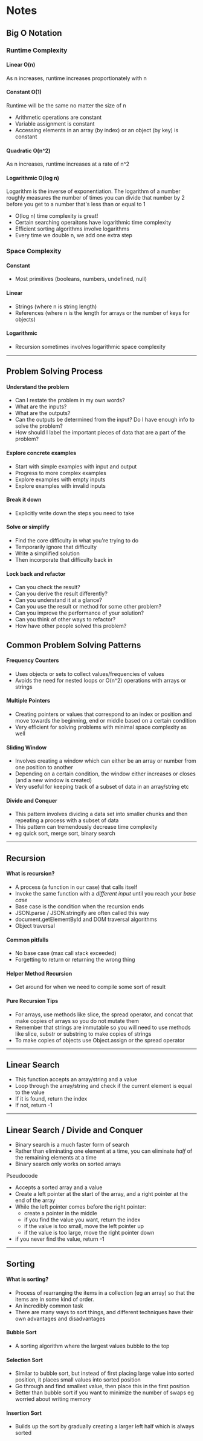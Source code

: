 # Notes
## Big O Notation

### Runtime Complexity

#### Linear O(n)

As n increases, runtime increases proportionately with n

#### Constant O(1)

Runtime will be the same no matter the size of n
- Arithmetic operations are constant
- Variable assignment is constant
- Accessing elements in an array (by index) or an object (by key) is constant

#### Quadratic O(n^2)

As n increases, runtime increases at a rate of n^2

#### Logarithmic O(log n)

Logarithm is the inverse of exponentiation. The logarithm of a number roughly measures the number of times you can divide that number by 2 before you get to a number that's less than or equal to 1
- O(log n) time complexity is great!
- Certain searching operaitons have logarithmic time complexity
- Efficient sorting algorithms involve logarithms
- Every time we double n, we add one extra step



### Space Complexity

#### Constant
- Most primitives (booleans, numbers, undefined, null)

#### Linear
- Strings (where n is string length)
- References (where n is the length for arrays or the number of keys for objects)

#### Logarithmic
- Recursion sometimes involves logarithmic space complexity

---
## Problem Solving Process
#### Understand the problem
- Can I restate the problem in my own words?
- What are the inputs?
- What are the outputs?
- Can the outputs be determined from the input? Do I have enough info to solve the problem?
- How should I label the important pieces of data that are a part of the problem? 
 
#### Explore concrete examples
- Start with simple examples with input and output
- Progress to more complex examples
- Explore examples with empty inputs
- Explore examples with invalid inputs

#### Break it down
- Explicitly write down the steps you need to take

#### Solve or simplify
- Find the core difficulty in what you're trying to do
- Temporarily ignore that difficulty
- Write a simplified solution
- Then incorporate that difficulty back in

#### Lock back and refactor
- Can you check the result?
- Can you derive the result differently?
- Can you understand it at a glance?
- Can you use the result or method for some other problem?
- Can you improve the performance of your solution?
- Can you think of other ways to refactor?
- How have other people solved this problem?

## Common Problem Solving Patterns

#### Frequency Counters
- Uses objects or sets to collect values/frequencies of values
- Avoids the need for nested loops or O(n^2) operations with arrays or strings

#### Multiple Pointers
- Creating pointers or values that correspond to an index or position and move towards the beginning, end or middle based on a certain condition
- Very efficient for solving problems with minimal space complexity as well

#### Sliding Window 
- Involves creating a window which can either be an array or number from one position to another
- Depending on a certain condition, the window either increases or closes (and a new window is created)
- Very useful for keeping track of a subset of data in an array/string etc

#### Divide and Conquer
- This pattern involves dividing a data set into smaller chunks and then repeating a process with a subset of data
- This pattern can tremendously decrease time complexity
- eg quick sort, merge sort, binary search

---
## Recursion
#### What is recursion?
- A process (a function in our case) that calls itself
- Invoke the same function with a _different input_ until you reach your _base case_
- Base case is the condition when the recursion ends
- JSON.parse / JSON.stringify are often called this way
- document.getElementById and DOM traversal algorithms
- Object traversal

#### Common pitfalls
- No base case (max call stack exceeded)
- Forgetting to return or returning the wrong thing

#### Helper Method Recursion
- Get around for when we need to compile some sort of result

#### Pure Recursion Tips
- For arrays, use methods like slice, the spread operator, and concat that make copies of arrays so you do not mutate them
- Remember that strings are immutable so you will need to use methods like slice, substr or substring to make copies of strings
- To make copies of objects use Object.assign or the spread operator

---
## Linear Search
- This function accepts an array/string and a value
- Loop through the array/string and check if the current element is equal to the value
- If it is found, return the index
- If not, return -1

---

## Linear Search / Divide and Conquer
- Binary search is a much faster form of search
- Rather than eliminating one element at a time, you can eliminate *half* of the remaining elements at a time
- Binary search only works on sorted arrays

Pseudocode
- Accepts a sorted array and a value
- Create a left pointer at the start of the array, and a right pointer at the end of the array
- While the left pointer comes before the right pointer:
  - create a pointer in the middle
  - if you find the value you want, return the index
  - if the value is too small, move the left pointer up
  - if the value is too large, move the right pointer down
- if you never find the value, return -1

---

## Sorting

#### What is sorting?
- Process of rearranging the items in a collection (eg an array) so that the items are in some kind of order.
- An incredibly common task
- There are many ways to sort things, and different techniques have their own advantages and disadvantages

#### Bubble Sort 
- A sorting algorithm where the largest values bubble to the top

#### Selection Sort
- Similar to bubble sort, but instead of first placing large value into sorted position, it places small values into sorted position
- Go through and find smallest value, then place this in the first position
- Better than bubble sort if you want to minimize the number of swaps eg worried about writing memory

#### Insertion Sort
- Builds up the sort by gradually creating a larger left half which is always sorted